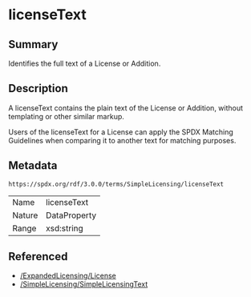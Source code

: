 <!-- Automatically generated by spec-parser v2.1.0 on 2024-06-17T10:36:57.838737+00:00 -->
<!-- SPDX-License-Identifier: Community-Spec-1.0 -->

# licenseText

## Summary

Identifies the full text of a License or Addition.


## Description

A licenseText contains the plain text of the License or Addition,
without templating or other similar markup.

Users of the licenseText for a License can apply the SPDX Matching Guidelines
when comparing it to another text for matching purposes.


## Metadata

`https://spdx.org/rdf/3.0.0/terms/SimpleLicensing/licenseText`


| | |
|---|---|
| Name | licenseText |
| Nature | DataProperty |
| Range | xsd:string |




## Referenced

- [/ExpandedLicensing/License](../../ExpandedLicensing/Classes/License.md)
- [/SimpleLicensing/SimpleLicensingText](../../SimpleLicensing/Classes/SimpleLicensingText.md)

